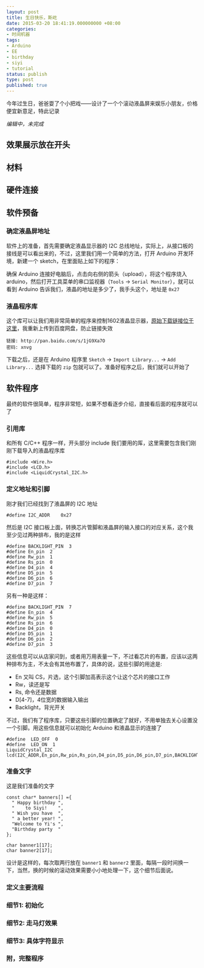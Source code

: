 ```yaml
---
layout: post
title: 生日快乐，斯屹
date: 2015-03-20 18:41:19.000000000 +08:00
categories:
- 时间机器
tags:
- Arduino
- EE
- birthday
- siyi
- tutorial
status: publish
type: post
published: true
---
```


今年过生日，爸爸耍了个小把戏——设计了一个个滚动液晶屏来娱乐小朋友，价格便宜新意足，特此记录

*编辑中，未完成*

## 效果展示放在开头

## 材料

## 硬件连接

## 软件预备

### 确定液晶屏地址

软件上的准备，首先需要确定液晶显示器的 I2C 总线地址，实际上，从接口板的接线是可以看出来的，不过，这里我们用一个简单的方法，打开 Arduino 开发环境，新建一个 sketch，在里面贴上如下的程序：

<script src="https://gist.github.com/gnawux/10bbcc8bee2abf0bf310.js"></script>

确保 Arduino 连接好电脑后，点击向右侧的箭头（upload），将这个程序烧入 arduino，然后打开工具菜单的串口监视器（`Tools` -> `Serial Monitor`），就可以看到 Arduino 告诉我们，液晶的地址是多少了，我手头这个，地址是 `0x27`

### 液晶程序库

这个库可以让我们用非常简单的程序来控制1602液晶显示器，[原始下载链接位于这里](https://bitbucket.org/fmalpartida/new-liquidcrystal/downloads)，我重新上传到百度网盘，防止链接失效

    链接: http://pan.baidu.com/s/1jG9Xa7O 
	密码: xnvg

下载之后，还是在 Arduino 程序里 `Sketch` -> `Import Library...` -> `Add Library...` 选择下载的 `zip` 包就可以了。准备好程序之后，我们就可以开始了

## 软件程序

最终的软件很简单，程序非常短，如果不想看逐步介绍，直接看后面的程序就可以了

### 引用库

和所有 C/C++ 程序一样，开头部分 include 我们要用的厍，这里需要包含我们刚刚下载导入的液晶程序库

	#include <Wire.h>
	#include <LCD.h>
	#include <LiquidCrystal_I2C.h> 

### 定义地址和引脚

刚才我们已经找到了液晶屏的 I2C 地址

    #define I2C_ADDR    0x27

然后是 I2C 接口板上面，转换芯片管脚和液晶屏的输入接口的对应关系，这个我至少见过两种排布，我的是这样

	#define BACKLIGHT_PIN  3
	#define En_pin  2
	#define Rw_pin  1
	#define Rs_pin  0
	#define D4_pin  4
	#define D5_pin  5
	#define D6_pin  6
	#define D7_pin  7

另有一种是这样：

	#define BACKLIGHT_PIN  7
	#define En_pin  4
	#define Rw_pin  5
	#define Rs_pin  6
	#define D4_pin  0
	#define D5_pin  1
	#define D6_pin  2
	#define D7_pin  3

这些信息可以从店家问到，或者用万用表量一下，不过看芯片的布置，应该以这两种排布为主，不太会有其他布置了，具体的说，这些引脚的用途是:

- En 又叫 CS，片选，这个引脚加高表示这个让这个芯片的接口工作
- Rw，读还是写
- Rs, 命令还是数据
- D[4-7]，4位宽的数据输入输出
- Backlight，背光开关

不过，我们有了程序库，只要这些引脚的位置确定了就好，不用单独去关心设置没一个引脚。用这些信息就可以初始化 Arduino 和液晶显示的连接了

	#define  LED_OFF  0
	#define  LED_ON  1
	LiquidCrystal_I2C  lcd(I2C_ADDR,En_pin,Rw_pin,Rs_pin,D4_pin,D5_pin,D6_pin,D7_pin,BACKLIGHT_PIN,POSITIVE);

### 准备文字

这是我们准备的文字

	const char* banners[] ={
	  " Happy birthday ",
	  "    to Siyi!    ",
	  " Wish you have  ",
	  " a better year! ",
	  "Welcome to Yi's ",
	  "Birthday party  "
	}; 

	char banner1[17];
	char banner2[17];

设计是这样的，每次取两行放在 `banner1` 和 `banner2` 里面，每隔一段时间换一下，当然，换的时候的滚动效果需要小小地处理一下，这个细节后面说。


### 定义主要流程

### 细节1: 初始化

### 细节2: 走马灯效果

### 细节3: 具体字符显示

### 附，完整程序

<script src="https://gist.github.com/gnawux/b3f6bb020a6f3a3e1c63.js"></script>

